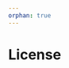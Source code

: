 ```yaml
---
orphan: true
---
```


# License

```{include} ../LICENSE

```
                                                                                                                                                          